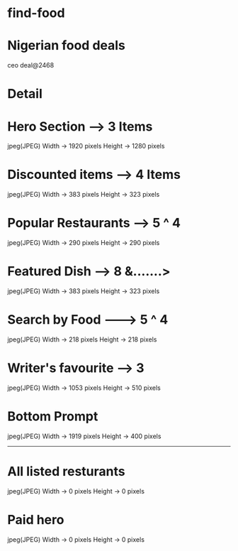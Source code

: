 # find-food
# Nigerian food deals

ceo
deal@2468

# Detail
# Hero Section --> 3 Items
jpeg(JPEG)
Width -> 1920 pixels
Height -> 1280 pixels

# Discounted items --> 4 Items
jpeg(JPEG)
Width -> 383 pixels
Height -> 323 pixels

# Popular Restaurants --> 5 ^ 4
jpeg(JPEG)
Width -> 290 pixels
Height -> 290 pixels

# Featured Dish --> 8 &.......>
jpeg(JPEG)
Width -> 383 pixels
Height -> 323 pixels

# Search by Food ---> 5 ^ 4
jpeg(JPEG)
Width -> 218 pixels
Height -> 218 pixels

# Writer's favourite --> 3
jpeg(JPEG)
Width -> 1053 pixels
Height -> 510 pixels

# Bottom Prompt 
jpeg(JPEG)
Width -> 1919 pixels
Height -> 400 pixels


****************************************************

# All listed resturants
jpeg(JPEG)
Width -> 0 pixels
Height -> 0 pixels

# Paid hero
jpeg(JPEG)
Width -> 0 pixels
Height -> 0 pixels















